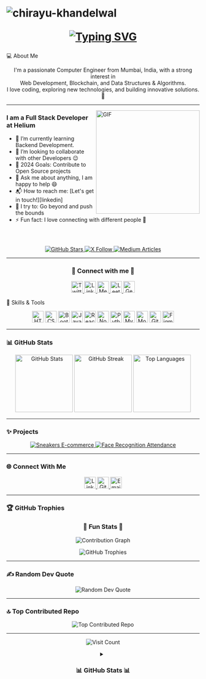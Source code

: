 <h1 align="center">
  <p align="left">
    <img src="https://komarev.com/ghpvc/?username=chirayu-khandelwal&label=Profile%20views&color=0e75b6&style=flat" alt="chirayu-khandelwal" />
  </p>
  
  <a href="https://git.io/typing-svg">
    <img src="https://readme-typing-svg.herokuapp.com?font=Fira+Code&weight=600&size=30&duration=2100&pause=900&color=38C2FF&center=true&vCenter=true&width=500&lines=Hello%2C+There!++%F0%9F%99%8B%E2%80%8D%E2%99%82%EF%B8%8F;This+is+Chirayu+Khandelwal;Nice+to+meet!+%3A)" 
    alt="Typing SVG" />
  </a>
</h1>

### 

💻 About Me

<p align="center">
  I'm a passionate Computer Engineer from Mumbai, India, with a strong interest in <br> Web Development, Blockchain, and Data Structures & Algorithms. <br> I love coding, exploring new technologies, and building innovative solutions. 🚀
</p>

---

<img align="right" margin-top="20px" height="270px" alt="GIF" src="https://cdn.dribbble.com/users/1059583/screenshots/4171367/coding-freak.gif" />

### I am a Full Stack Developer at Helium
- 🌱 I’m currently learning Backend Development.
- 👯 I’m looking to collaborate with other Developers :wink:
- 🥅 2024 Goals: Contribute to Open Source projects
- 💬 Ask me about anything, I am happy to help :smile:
- 📬 How to reach me: [Let's get in touch!][linkedin]
- 🧗 I try to: Go beyond and push the bounds
- ⚡ Fun fact: I love connecting with different people :raised_hands:
<!-- ### Blogs posts -->
<!-- BLOG-POST-LIST:START -->
<!-- BLOG-POST-LIST:END -->
</br>

### 


<!-- GitHub Badges -->
<p align="center">
    <a href="https://github.com/chirayu-khandelwal">
        <img alt="GitHub Stars" src="https://img.shields.io/github/stars/chirayu-khandelwal?affiliations=OWNER&color=yellow&label=GitHub%20Stars&logo=github&style=flat">
    </a>
    <a href="https://x.com/chirayu7k">
        <img alt="X Follow" src="https://img.shields.io/twitter/follow/chirayu-khandelwal?logo=twitter&style=flat&color=1DA1F2">
    </a>
    <a href="https://medium.com/@chirayu-khandelwal">
        <img alt="Medium Articles" src="https://img.shields.io/badge/Medium-Articles%20Available-black?logo=medium&style=flat">
    </a>
</p>

---

<h3 align="center">🌟 Connect with me 🌟</h3>
<p align="center">
    <a href="https://twitter.com/sujitkumar200" target="_blank">
        <img src="https://raw.githubusercontent.com/rahuldkjain/github-profile-readme-generator/master/src/images/icons/Social/twitter.svg" alt="Twitter" width="30" height="30">
    </a>
    <a href="https://www.linkedin.com/in/sujitkumar-mourya-9640a523a/" target="_blank">
        <img src="https://raw.githubusercontent.com/rahuldkjain/github-profile-readme-generator/master/src/images/icons/Social/linked-in-alt.svg" alt="LinkedIn" width="30" height="30">
    </a>
    <a href="https://medium.com/@mouryasujit04" target="_blank">
        <img src="https://raw.githubusercontent.com/rahuldkjain/github-profile-readme-generator/master/src/images/icons/Social/medium.svg" alt="Medium" width="30" height="30">
    </a>
    <a href="https://www.leetcode.com/sujit_kumar-01" target="_blank">
        <img src="https://raw.githubusercontent.com/rahuldkjain/github-profile-readme-generator/master/src/images/icons/Social/leet-code.svg" alt="LeetCode" width="30" height="30">
    </a>
    <a href="https://auth.geeksforgeeks.org/user/mouryasujit041" target="_blank">
        <img src="https://raw.githubusercontent.com/rahuldkjain/github-profile-readme-generator/master/src/images/icons/Social/geeks-for-geeks.svg" alt="GeeksForGeeks" width="30" height="30">
    </a>
</p>



🌟 Skills & Tools

<p align="center">
  <img src="https://cdn.jsdelivr.net/gh/devicons/devicon/icons/html5/html5-original.svg" alt="HTML5" title="HTML5" height="30" />
  <img src="https://cdn.jsdelivr.net/gh/devicons/devicon/icons/css3/css3-original.svg" alt="CSS3" title="CSS3" height="30" />
  <img src="https://cdn.jsdelivr.net/gh/devicons/devicon/icons/bootstrap/bootstrap-original.svg" alt="Bootstrap" title="Bootstrap" height="30" />
  <img src="https://cdn.jsdelivr.net/gh/devicons/devicon/icons/javascript/javascript-original.svg" alt="JavaScript" title="JavaScript" height="30" />
  <img src="https://cdn.jsdelivr.net/gh/devicons/devicon/icons/react/react-original.svg" alt="React" title="React" height="30" />
  <img src="https://cdn.jsdelivr.net/gh/devicons/devicon/icons/nodejs/nodejs-original.svg" alt="Node.js" title="Node.js" height="30" />
  <img src="https://cdn.jsdelivr.net/gh/devicons/devicon/icons/python/python-original.svg" alt="Python" title="Python" height="30" />
  <img src="https://cdn.jsdelivr.net/gh/devicons/devicon/icons/mysql/mysql-original.svg" alt="MySQL" title="MySQL" height="30" />
  <img src="https://cdn.jsdelivr.net/gh/devicons/devicon/icons/mongodb/mongodb-original.svg" alt="MongoDB" title="MongoDB" height="30" />
  <img src="https://cdn.jsdelivr.net/gh/devicons/devicon/icons/git/git-original.svg" alt="Git" title="Git" height="30" />
  <img src="https://cdn.jsdelivr.net/gh/devicons/devicon/icons/figma/figma-original.svg" alt="Figma" title="Figma" height="30" />
</p>

---

### 📊 GitHub Stats

<p align="center">
  <img src="https://github-readme-stats.vercel.app/api?username=chirayu-khandelwal&show_icons=true&theme=radical" alt="GitHub Stats" height="150" />
  <img src="https://github-readme-streak-stats.herokuapp.com/?user=chirayu-khandelwal&theme=radical" alt="GitHub Streak" height="150" />
  <img src="https://github-readme-stats.vercel.app/api/top-langs/?username=chirayu-khandelwal&layout=compact&theme=radical" alt="Top Languages" height="150" />
</p>

---

### ✨ Projects

<p align="center">
  <a href="https://github.com/chirayu-khandelwal/sneakers-ecommerce">
    <img src="https://github-readme-stats.vercel.app/api/pin/?username=chirayu-khandelwal&repo=sneakers-ecommerce&theme=radical" alt="Sneakers E-commerce" />
  </a>
  <a href="https://github.com/chirayu-khandelwal/face-recognition-attendance">
    <img src="https://github-readme-stats.vercel.app/api/pin/?username=chirayu-khandelwal&repo=face-recognition-attendance&theme=radical" alt="Face Recognition Attendance" />
  </a>
</p>

---

### 🌐 Connect With Me

<p align="center">
  <a href="https://www.linkedin.com/in/chirayu-khandelwal/" target="_blank">
    <img src="https://cdn.jsdelivr.net/gh/devicons/devicon/icons/linkedin/linkedin-original.svg" alt="LinkedIn" height="30" />
  </a>
  <a href="https://github.com/chirayu-khandelwal" target="_blank">
    <img src="https://cdn.jsdelivr.net/gh/devicons/devicon/icons/github/github-original.svg" alt="GitHub" height="30" />
  </a>
  <a href="mailto:chirayu07khandelwal@gmail.com" target="_blank">
    <img src="https://img.icons8.com/color/48/000000/gmail-new.png" alt="Email" height="30" />
  </a>
</p>

---

### 🏆 GitHub Trophies

<h3 align="center">🎯 Fun Stats 🎯</h3>
<p align="center">
    <img src="https://github-readme-activity-graph.vercel.app/graph?username=mouryasujit&theme=dracula&area=true" alt="Contribution Graph" />
</p>

<p align="center">
  <img src="https://github-profile-trophy.vercel.app/?username=chirayu-khandelwal&theme=radical&no-frame=false&no-bg=true&margin-w=4" alt="GitHub Trophies" />
</p>

---

### ✍️ Random Dev Quote

<p align="center">
  <img src="https://quotes-github-readme.vercel.app/api?type=horizontal&theme=radical" alt="Random Dev Quote" />
</p>

---

### 🔝 Top Contributed Repo

<p align="center">
  <img src="https://github-contributor-stats.vercel.app/api?username=chirayu-khandelwal&limit=5&theme=dark&combine_all_yearly_contributions=true" alt="Top Contributed Repo" />
</p>

---

<p align="center">
  <img src="https://visitcount.itsvg.in/api?id=chirayu-khandelwal&icon=0&color=0" alt="Visit Count" />
</p>


<details align="center">
  <summary font-weight="bold" ><h3>  📊 GitHub Stats 📊 </h3></summary>
  <br />  
    
![](https://github-readme-stats.vercel.app/api?username=shlok-2003&theme=jolly&hide_border=false&include_all_commits=true&count_private=true)<br/>
![](https://github-readme-streak-stats.herokuapp.com/?user=shlok-2003&theme=jolly&hide_border=false)<br/>
![](https://github-contributor-stats.vercel.app/api?username=shlok-2003&limit=5&theme=jolly&hide_border=false&combine_all_yearly_contributions=true)

 <br>
</details>

